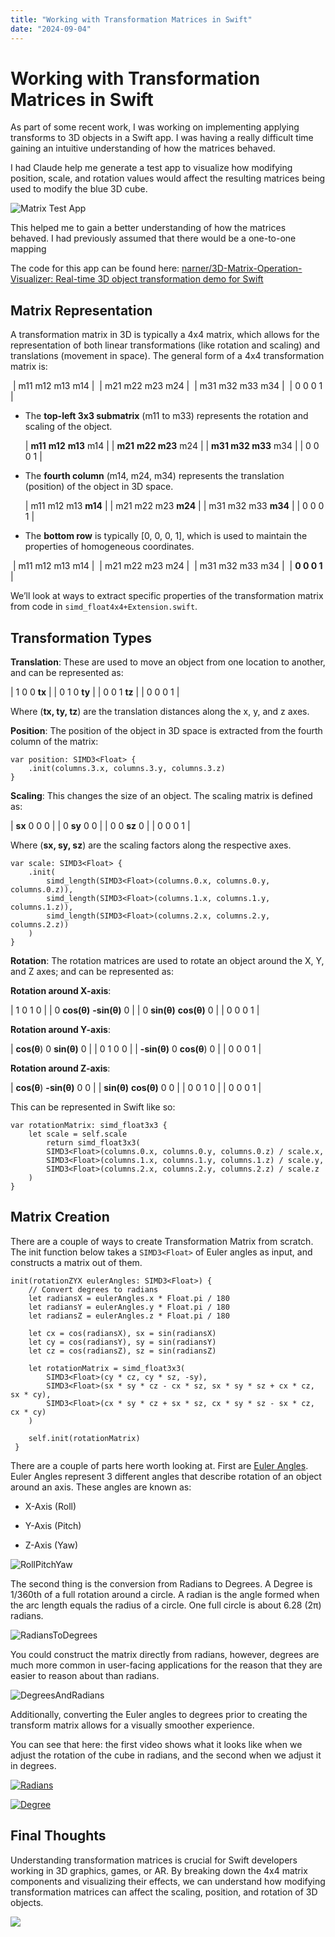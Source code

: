 ```yaml
---
title: "Working with Transformation Matrices in Swift"
date: "2024-09-04"
---
```


# Working with Transformation Matrices in Swift


As part of some recent work, I was working on implementing applying transforms to 3D objects in a Swift app. I was having a really difficult time gaining an intuitive understanding of how the matrices behaved. 

I had Claude help me generate a test app to visualize how modifying position, scale, and rotation values would affect the resulting matrices being used to modify the blue 3D cube.

![Matrix Test App](MatrixTestApp.png)

This helped me to gain a better understanding of how the matrices behaved. I had previously assumed that there would be a one-to-one mapping 

The code for this app can be found here: [narner/3D-Matrix-Operation-Visualizer: Real-time 3D object transformation demo for Swift](https://github.com/narner/3D-Matrix-Operation-Visualizer)


## Matrix Representation

A transformation matrix in 3D is typically a 4x4 matrix, which allows for the representation of both linear transformations (like rotation and scaling) and translations (movement in space). The general form of a 4x4 transformation matrix is:	

​	| m11 m12 m13 m14 |
​	| m21 m22 m23 m24 |
​	| m31 m32 m33 m34 |
​	|  0         0       0       1   |



* The **top-left 3x3 submatrix** (m11 to m33) represents the rotation and scaling of the object.

  | **m11** **m12** **m13** m14 |
  | **m21** **m22 m23** m24 |
  | **m31 m32 m33** m34 |
  |  0        0        0        1  |

  

* The **fourth column** (m14, m24, m34) represents the translation (position) of the object in 3D space.

  | m11 m12 m13 **m14** |
  | m21 m22 m23 **m24** |
  | m31 m32 m33 **m34** |
  |  0         0       0        1  |

  

* The **bottom row** is typically [0, 0, 0, 1], which is used to maintain the properties of homogeneous coordinates.

​	| m11 m12 m13 m14 |
​	| m21 m22 m23 m24 |
​	| m31 m32 m33 m34 |
​	|  **0         0       0        1**  |



We’ll look at ways to extract specific properties of the transformation matrix from code in `simd_float4x4+Extension.swift`.



## Transformation Types

**Translation**: These are used to move an object from one location to another, and can be represented as:

| 1  0 0   **tx** |
| 0  1 0   **ty** |
| 0  0  1  **tz** |
| 0  0  0   1 |

Where (**tx, ty, tz**) are the translation distances along the x, y, and z axes.



**Position**: The position of the object in 3D space is extracted from the fourth column of the matrix:

```
var position: SIMD3<Float> {
    .init(columns.3.x, columns.3.y, columns.3.z)
}
```



**Scaling**: This changes the size of an object. The scaling matrix is defined as:

| **sx** 0  0  0 |
| 0  **sy** 0  0 |
| 0  0  **sz** 0 |
| 0  0  0  1 |



Where (**sx, sy, sz**) are the scaling factors along the respective axes.

``` 
var scale: SIMD3<Float> {
	.init(
		simd_length(SIMD3<Float>(columns.0.x, columns.0.y, columns.0.z)),
		simd_length(SIMD3<Float>(columns.1.x, columns.1.y, columns.1.z)),
		simd_length(SIMD3<Float>(columns.2.x, columns.2.y, columns.2.z))
	)
}
```



**Rotation**: The rotation matrices are used to rotate an object around the X, Y, and Z axes; and can be represented as:



**Rotation around X-axis**:

| 1             0               1            0 |
| 0          **cos(θ)**     **-sin(θ)**       0 |
| 0          **sin(θ)**      **cos(θ)**       0 |
| 0             0               0            1 |



**Rotation around Y-axis**:

| **cos(θ**)    0       **sin(θ)**            0 |
| 0             1            0               0 |
| **-sin(θ)**    0       **cos(θ**)           0 |
| 0             0               0            1 |



**Rotation around Z-axis**:

| **cos(θ**)  **-sin(θ)**        0            0 |
| **sin(θ)**   **cos(θ)**        0            0 |
| 0             0               1            0 |
| 0             0               0            1 |



This can be represented in Swift like so:

```
var rotationMatrix: simd_float3x3 {
	let scale = self.scale
		return simd_float3x3(
		SIMD3<Float>(columns.0.x, columns.0.y, columns.0.z) / scale.x,
		SIMD3<Float>(columns.1.x, columns.1.y, columns.1.z) / scale.y,
		SIMD3<Float>(columns.2.x, columns.2.y, columns.2.z) / scale.z
	)
}
```



## Matrix Creation

There are a couple of ways to create Transformation Matrix from scratch. The init function below takes a `SIMD3<Float>` of Euler angles as input, and constructs a matrix out of them.

```
init(rotationZYX eulerAngles: SIMD3<Float>) {
	// Convert degrees to radians
	let radiansX = eulerAngles.x * Float.pi / 180
	let radiansY = eulerAngles.y * Float.pi / 180
	let radiansZ = eulerAngles.z * Float.pi / 180

	let cx = cos(radiansX), sx = sin(radiansX)
	let cy = cos(radiansY), sy = sin(radiansY)
	let cz = cos(radiansZ), sz = sin(radiansZ)

	let rotationMatrix = simd_float3x3(
		SIMD3<Float>(cy * cz, cy * sz, -sy),
		SIMD3<Float>(sx * sy * cz - cx * sz, sx * sy * sz + cx * cz, sx * cy),
		SIMD3<Float>(cx * sy * cz + sx * sz, cx * sy * sz - sx * cz, cx * cy)
	)

	self.init(rotationMatrix)
 }
```


There are a couple of parts here worth looking at. First are [Euler Angles](https://en.wikipedia.org/wiki/Euler_angles). Euler Angles represent 3 different angles that describe rotation of an object around an axis. These angles are known as: 

* X-Axis (Roll)

* Y-Axis (Pitch)

* Z-Axis (Yaw)

  


![RollPitchYaw](RollPitchYaw.png)


The second thing is the conversion from Radians to Degrees. A Degree is 1/360th of a full rotation around a circle. A radian is the angle formed when the arc length equals the radius of a circle. One full circle is about 6.28 (2π) radians.


![RadiansToDegrees](RadiansToDegrees.png)

You could construct the matrix directly from radians, however, degrees are much more common in user-facing applications for the reason that they are easier to reason about than radians. 

![DegreesAndRadians		](DegreesAndRadians.png)



Additionally, converting the Euler angles to degrees prior to creating the transform matrix allows for a visually smoother experience.

You can see that here: the first video shows what it looks like when we adjust the rotation of the cube in radians, and the second when we adjust it in degrees. 

[![Radians](http://img.youtube.com/vi/AKQ2WSV8wSM/0.jpg)](https://youtu.be/AKQ2WSV8wSM"")



[![Degree](http://img.youtube.com/vi/AKQ2WSV8wSM/0.jpg)](https://youtu.be/AKQ2WSV8wSM"")



## Final Thoughts

Understanding transformation matrices is crucial for Swift developers working in 3D graphics, games, or AR. By breaking down the 4x4 matrix components and visualizing their effects, we can understand how modifying transformation matrices can affect the scaling, position, and rotation of 3D objects. 

[![](http://img.youtube.com/vi/2wgWCECdESg/0.jpg)](https://youtu.be/2wgWCECdESg"")



